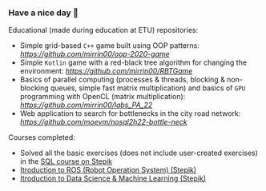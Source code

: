 ### Have a nice day 👋

Educational (made during education at ETU) repositories:
* Simple grid-based `C++` game built using OOP patterns: *https://github.com/mirrin00/oop-2020-game*
* Simple `Kotlin` game with a red-black tree algorithm for changing the environment: *https://github.com/mirrin00/RBTGame*
* Basics of parallel computing (processes & threads, blocking & non-blocking queues, simple fast matrix multiplication) and basics of `GPU` programming with OpenCL (matrix multiplication): *https://github.com/mirrin00/labs_PA_22*
* Web application to search for bottlenecks in the city road network: *https://github.com/moevm/nosql2h22-bottle-neck*

Courses completed:
* Solved all the basic exercises (does not include user-created exercises) in the [SQL course on Stepik](https://stepik.org/course/63054/info)
* [Itroduction to ROS (Robot Operation System) (Stepik)](https://stepik.org/course/3222/info)
* [Itroduction to Data Science & Machine Learning (Stepik)](https://stepik.org/course/4852/info)

<!--
**mirrin00/mirrin00** is a ✨ _special_ ✨ repository because its `README.md` (this file) appears on your GitHub profile.

Here are some ideas to get you started:

***Just get some rest😎***

- 🔭 I’m currently working on ...
- 🌱 I’m currently learning ...
- 👯 I’m looking to collaborate on ...
- 🤔 I’m looking for help with ...
- 💬 Ask me about ...
- 📫 How to reach me: ...
- 😄 Pronouns: ...
- ⚡ Fun fact: ...
-->
